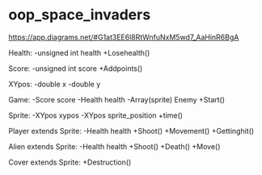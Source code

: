 # oop_space_invaders
https://app.diagrams.net/#G1at3EE6l8RtWnfuNxM5wd7_AaHinR6BgA

Health:
-unsigned int health
+Losehealth()

Score:
-unsigned int score
+Addpoints()

XYpos:
-double x
-double y

Game:
-Score score
-Health health
-Array(sprite) Enemy
+Start()

Sprite:
-XYpos xypos
-XYpos sprite_position
+time()

Player extends Sprite:
-Health health
+Shoot()
+Movement()
+Gettinghit()

Alien extends Sprite:
-Health health
+Shoot()
+Death()
+Move()

Cover extends Sprite:
+Destruction()



